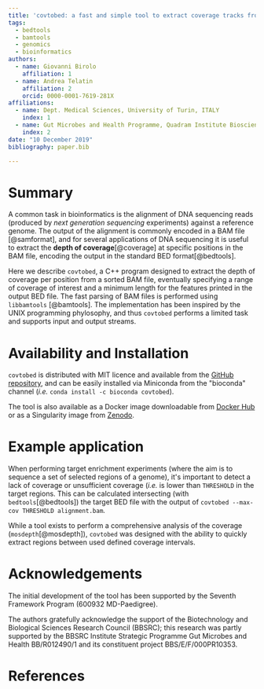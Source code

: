 ```yaml
---
title: 'covtobed: a fast and simple tool to extract coverage tracks from BAM files'
tags:
  - bedtools
  - bamtools
  - genomics
  - bioinformatics
authors:
  - name: Giovanni Birolo
    affiliation: 1
  - name: Andrea Telatin
    affiliation: 2
    orcid: 0000-0001-7619-281X
affiliations:
  - name: Dept. Medical Sciences, University of Turin, ITALY
    index: 1
  - name: Gut Microbes and Health Programme, Quadram Institute Bioscience, Norwich, UK
    index: 2
date: "10 December 2019"
bibliography: paper.bib

---
```



# Summary

A common task in bioinformatics is the alignment of DNA sequencing reads (produced by *next generation sequencing* experiments) against a reference genome. The output of the alignment is commonly encoded in a BAM file [@samformat], and  for several applications of DNA sequencing it is useful to extract the **depth of coverage**[@coverage] at specific positions in the BAM file, encoding the output in the standard BED format[@bedtools].

Here we describe `covtobed`, a C++ program designed to extract the depth of coverage per position from a sorted BAM file, eventually specifying a range of coverage of interest and a minimum length for the features printed in the output BED file. The fast parsing of BAM files is performed using `libbamtools` [@bamtools]. The implementation has been inspired by the UNIX programming phylosophy, and thus `covtobed` performs a limited task and supports input and output streams.

# Availability and Installation

`covtobed` is distributed with MIT licence and available from the [GitHub repository](https://github.com/telatin/covtobed), and can be easily installed via Miniconda from the "bioconda" channel (*i.e.* `conda install -c bioconda covtobed`).

The tool is also available as a Docker image downloadable from [Docker Hub](https://hub.docker.com/r/andreatelatin/covtobed) or as a Singularity image from [Zenodo](https://zenodo.org/record/1063493).

# Example application

When performing target enrichment experiments (where the aim is to sequence a set of selected regions of a genome), it's important to detect a lack of coverage or unsufficient coverage (*i.e.* is lower than `THRESHOLD` in the target regions. This can be calculated intersecting (with `bedtools`[@bedtools]) the target BED file with the output of `covtobed --max-cov THRESHOLD alignment.bam`.

While a tool exists to perform a comprehensive analysis of the coverage (`mosdepth`[@mosdepth]),  `covtobed` was designed with the ability to quickly extract regions between used defined coverage intervals.

# Acknowledgements

The initial development of the tool has been supported by the Seventh Framework Program (600932 MD-Paedigree).

The authors gratefully acknowledge the support of the Biotechnology and Biological Sciences Research Council (BBSRC); this research was partly supported by the BBSRC Institute Strategic Programme Gut Microbes and Health BB/R012490/1 and its constituent project BBS/E/F/000PR10353.


# References

